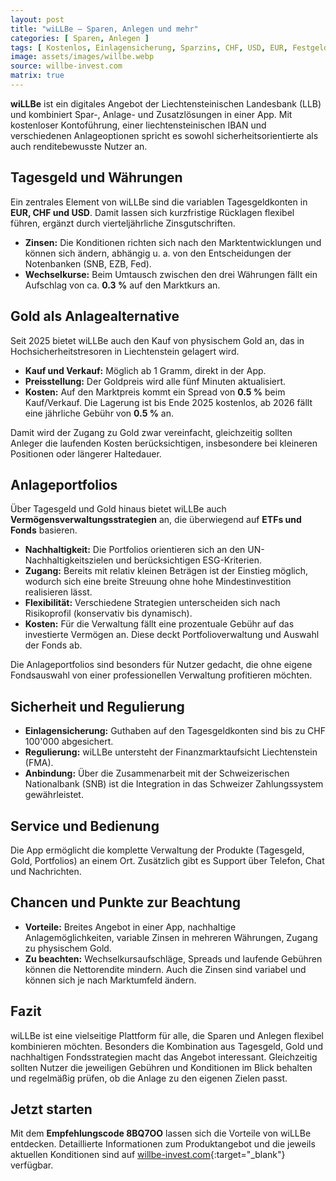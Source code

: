 ```yaml
---
layout: post
title: "wiLLBe – Sparen, Anlegen und mehr"
categories: [ Sparen, Anlegen ]
tags: [ Kostenlos, Einlagensicherung, Sparzins, CHF, USD, EUR, Festgeld, Anlage, Gold ]
image: assets/images/willbe.webp
source: willbe-invest.com
matrix: true
---
```


**wiLLBe** ist ein digitales Angebot der Liechtensteinischen Landesbank (LLB) und kombiniert Spar-, Anlage- und Zusatzlösungen in einer App. Mit kostenloser Kontoführung, einer liechtensteinischen IBAN und verschiedenen Anlageoptionen spricht es sowohl sicherheitsorientierte als auch renditebewusste Nutzer an.

## Tagesgeld und Währungen
Ein zentrales Element von wiLLBe sind die variablen Tagesgeldkonten in **EUR, CHF und USD**. Damit lassen sich kurzfristige Rücklagen flexibel führen, ergänzt durch vierteljährliche Zinsgutschriften.  
- **Zinsen:** Die Konditionen richten sich nach den Marktentwicklungen und können sich ändern, abhängig u. a. von den Entscheidungen der Notenbanken (SNB, EZB, Fed).  
- **Wechselkurse:** Beim Umtausch zwischen den drei Währungen fällt ein Aufschlag von ca. **0.3 %** auf den Marktkurs an.  

## Gold als Anlagealternative
Seit 2025 bietet wiLLBe auch den Kauf von physischem Gold an, das in Hochsicherheitstresoren in Liechtenstein gelagert wird.  
- **Kauf und Verkauf:** Möglich ab 1 Gramm, direkt in der App.  
- **Preisstellung:** Der Goldpreis wird alle fünf Minuten aktualisiert.  
- **Kosten:** Auf den Marktpreis kommt ein Spread von **0.5 %** beim Kauf/Verkauf. Die Lagerung ist bis Ende 2025 kostenlos, ab 2026 fällt eine jährliche Gebühr von **0.5 %** an.  

Damit wird der Zugang zu Gold zwar vereinfacht, gleichzeitig sollten Anleger die laufenden Kosten berücksichtigen, insbesondere bei kleineren Positionen oder längerer Haltedauer.  

## Anlageportfolios
Über Tagesgeld und Gold hinaus bietet wiLLBe auch **Vermögensverwaltungsstrategien** an, die überwiegend auf **ETFs und Fonds** basieren.  
- **Nachhaltigkeit:** Die Portfolios orientieren sich an den UN-Nachhaltigkeitszielen und berücksichtigen ESG-Kriterien.  
- **Zugang:** Bereits mit relativ kleinen Beträgen ist der Einstieg möglich, wodurch sich eine breite Streuung ohne hohe Mindestinvestition realisieren lässt.  
- **Flexibilität:** Verschiedene Strategien unterscheiden sich nach Risikoprofil (konservativ bis dynamisch).  
- **Kosten:** Für die Verwaltung fällt eine prozentuale Gebühr auf das investierte Vermögen an. Diese deckt Portfolioverwaltung und Auswahl der Fonds ab.  

Die Anlageportfolios sind besonders für Nutzer gedacht, die ohne eigene Fondsauswahl von einer professionellen Verwaltung profitieren möchten.  

## Sicherheit und Regulierung
- **Einlagensicherung:** Guthaben auf den Tagesgeldkonten sind bis zu CHF 100'000 abgesichert.  
- **Regulierung:** wiLLBe untersteht der Finanzmarktaufsicht Liechtenstein (FMA).  
- **Anbindung:** Über die Zusammenarbeit mit der Schweizerischen Nationalbank (SNB) ist die Integration in das Schweizer Zahlungssystem gewährleistet.  

## Service und Bedienung
Die App ermöglicht die komplette Verwaltung der Produkte (Tagesgeld, Gold, Portfolios) an einem Ort. Zusätzlich gibt es Support über Telefon, Chat und Nachrichten.  

## Chancen und Punkte zur Beachtung
- **Vorteile:** Breites Angebot in einer App, nachhaltige Anlagemöglichkeiten, variable Zinsen in mehreren Währungen, Zugang zu physischem Gold.  
- **Zu beachten:** Wechselkursaufschläge, Spreads und laufende Gebühren können die Nettorendite mindern. Auch die Zinsen sind variabel und können sich je nach Marktumfeld ändern.  

## Fazit
wiLLBe ist eine vielseitige Plattform für alle, die Sparen und Anlegen flexibel kombinieren möchten. Besonders die Kombination aus Tagesgeld, Gold und nachhaltigen Fondsstrategien macht das Angebot interessant. Gleichzeitig sollten Nutzer die jeweiligen Gebühren und Konditionen im Blick behalten und regelmäßig prüfen, ob die Anlage zu den eigenen Zielen passt.  

## Jetzt starten 
Mit dem **Empfehlungscode 8BQ7OO** lassen sich die Vorteile von wiLLBe entdecken. Detaillierte Informationen zum Produktangebot und die jeweils aktuellen Konditionen sind auf [willbe-invest.com](https://willbe-invest.com/de){:target="_blank"} verfügbar.
